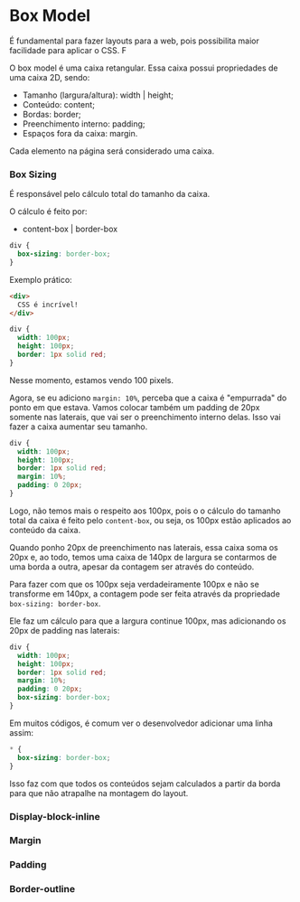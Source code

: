 # Box Model

É fundamental para fazer layouts para a web, pois possibilita maior facilidade para aplicar o CSS. F

O box model é uma caixa retangular. Essa caixa possui propriedades de uma caixa 2D, sendo:

- Tamanho (largura/altura): width | height;
- Conteúdo: content;
- Bordas: border;
- Preenchimento interno: padding;
- Espaços fora da caixa: margin.

Cada elemento na página será considerado uma caixa.

### Box Sizing

É responsável pelo cálculo total do tamanho da caixa.

O cálculo é feito por:

- content-box | border-box

```CSS
div {
  box-sizing: border-box;
}
```

Exemplo prático:

```HTML
<div>
  CSS é incrível!
</div>
```

```CSS
div {
  width: 100px;
  height: 100px;
  border: 1px solid red;
}
```

Nesse momento, estamos vendo 100 pixels.

Agora, se eu adiciono `margin: 10%`, perceba que a caixa é "empurrada" do ponto em que estava. Vamos colocar também um padding de 20px somente nas laterais, que vai ser o preenchimento interno delas. Isso vai fazer a caixa aumentar seu tamanho.

```CSS
div {
  width: 100px;
  height: 100px;
  border: 1px solid red;
  margin: 10%;
  padding: 0 20px;
}
```

Logo, não temos mais o respeito aos 100px, pois o o cálculo do tamanho total da caixa é feito pelo `content-box`, ou seja, os 100px estão aplicados ao conteúdo da caixa.

Quando ponho 20px de preenchimento nas laterais, essa caixa soma os 20px e, ao todo, temos uma caixa de 140px de largura se contarmos de uma borda a outra, apesar da contagem ser através do conteúdo.

Para fazer com que os 100px seja verdadeiramente 100px e não se transforme em 140px, a contagem pode ser feita através da propriedade `box-sizing: border-box`.

Ele faz um cálculo para que a largura continue 100px, mas adicionando os 20px de padding nas laterais:

```CSS
div {
  width: 100px;
  height: 100px;
  border: 1px solid red;
  margin: 10%;
  padding: 0 20px;
  box-sizing: border-box;
}
```

Em muitos códigos, é comum ver o desenvolvedor adicionar uma linha assim:

```CSS
* {
  box-sizing: border-box;
}
```

Isso faz com que todos os conteúdos sejam calculados a partir da borda para que não atrapalhe na montagem do layout.

### Display-block-inline

### Margin

### Padding

### Border-outline
